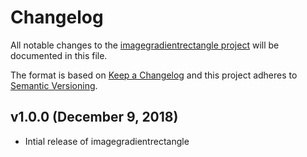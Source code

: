 # Changelog

All notable changes to the [imagegradientrectangle project](https://github.com/andrewgjohnson/imagegradientrectangle) will be documented in this file.

The format is based on [Keep a Changelog](http://keepachangelog.com/) and this project adheres to [Semantic Versioning](http://semver.org/).

## v1.0.0 (December 9, 2018)
 * Intial release of imagegradientrectangle
